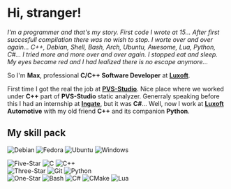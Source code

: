 # Hi, stranger!

*I'm a programmer and that's my story. First code I wrote at 15... After first succesfull compilation there was no wish to stop.
I worte over and over again... C++, Debian, Shell, Bash, Arch, Ubuntu, Awesome, Lua, Python, C#... I tried more and more over and over again.
I stopped eat and sleep. My eyes became red and I had lealized there is no escape anymore...*

So I'm **Max**, professional **C/C++ Software Developer** at [**Luxoft**](https://www.luxoft.com/).

First time I got the real the job at [**PVS-Studio**](https://pvs-studio.com/). Nice place where we worked under **C++** part of **PVS-Studio** static analyzer.
Generraly speaking before this I had an internship at [**Ingate**](https://ingate.ru/), but it was **C#**... Well, now I work at [**Luxoft**](https://www.luxoft.com/) **Automotive** with my old friend **C++** and its companion **Python**.

## My skill pack

<!--- OS --->
![Debian](https://img.shields.io/badge/Debian-cc074d?style=flat&logo=debian&logoColor=white)
![Fedora](https://img.shields.io/badge/Fedora-294072?style=flat&logo=fedora&logoColor=white)
![Ubuntu](https://img.shields.io/badge/Ubuntu-dd4814?style=flat&logo=ubuntu&logoColor=white)
![Windows](https://img.shields.io/badge/Windows-0183dc?style=flat&logo=windows&logoColor=white)

<!--- Languages & Tools --->
![Five-Star](https://img.shields.io/badge/Skill-★★★★★-brightgreen?style=flat)
![C](https://img.shields.io/badge/C-grey?style=flat&logo=c&logoColor=white)
![C++](https://img.shields.io/badge/C%2B%2B-grey?style=flat&logo=cplusplus&logoColor=white)
\
![Three-Star](https://img.shields.io/badge/Skill-★★★☆☆-brightgreen?style=flat)
![Git](https://img.shields.io/badge/Git-grey?style=flat&logo=git&logoColor=white)
![Python](https://img.shields.io/badge/Python-grey?style=flat&logo=python&logoColor=white)
\
![One-Star](https://img.shields.io/badge/Skill-★☆☆☆☆-brightgreen?style=flat)
![Bash](https://img.shields.io/badge/Bash-grey?style=flat&logo=gnubash&logoColor=white)
![C#](https://img.shields.io/badge/C%23-grey?style=flat&logo=csharp&logoColor=white)
![CMake](https://img.shields.io/badge/CMake-grey?style=flat&logo=cmake&logoColor=white)
![Lua](https://img.shields.io/badge/Lua-grey?style=flat&logo=lua&logoColor=white)
